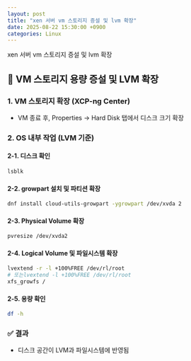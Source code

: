 ```yaml
---
layout: post
title: "xen 서버 vm 스토리지 증설 및 lvm 확장"
date: 2025-08-22 15:30:00 +0900
categories: Linux
---
```


xen 서버 vm 스토리지 증설 및 lvm 확장

## 💾 VM 스토리지 용량 증설 및 LVM 확장

### 1. VM 스토리지 확장 (XCP-ng Center)

- VM 종료 후, Properties → Hard Disk 탭에서 디스크 크기 확장

### 2. OS 내부 작업 (LVM 기준)

#### 2-1. 디스크 확인

```bash
lsblk
```

#### 2-2. growpart 설치 및 파티션 확장

```bash
dnf install cloud-utils-growpart -ygrowpart /dev/xvda 2
```

#### 2-3. Physical Volume 확장

```bash
pvresize /dev/xvda2
```

#### 2-4. Logical Volume 및 파일시스템 확장

```bash
lvextend -r -l +100%FREE /dev/rl/root
# 또는lvextend -l +100%FREE /dev/rl/root
xfs_growfs /
```

#### 2-5. 용량 확인

```bash
df -h
```

### ✅ 결과

- 디스크 공간이 LVM과 파일시스템에 반영됨